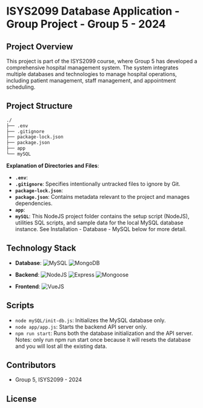 # ISYS2099 Database Application - Group Project - Group 5 - 2024

## Project Overview
This project is part of the ISYS2099 course, where Group 5 has developed a comprehensive hospital management system. The system integrates multiple databases and technologies to manage hospital operations, including patient management, staff management, and appointment scheduling.

## Project Structure

```bash
./
├── .env
├── .gitignore
├── package-lock.json
├── package.json
├── app
└── mySQL
```

**Explanation of Directories and Files**:

- **`.env`**: 
- **`.gitignore`**: Specifies intentionally untracked files to ignore by Git.
- **`package-lock.json`**: 
- **`package.json`**: Contains metadata relevant to the project and manages dependencies.
- **`app`**: 
- **`mySQL`**: This NodeJS project folder contains the setup script (NodeJS), utilities SQL scripts, and sample data for the local MySQL database instance. See Installation - Database - MySQL below for more detail.

## Technology Stack

- **Database**:
  ![MySQL](https://img.shields.io/badge/MySQL-%2300f.svg?style=for-the-badge&logo=mysql&logoColor=white)
  ![MongoDB](https://img.shields.io/badge/MongoDB-%2347A248.svg?style=for-the-badge&logo=mongodb&logoColor=white)

- **Backend**: 
  ![NodeJS](https://img.shields.io/badge/Node.js-6DA55F?style=for-the-badge&logo=node.js&logoColor=white)
  ![Express](https://img.shields.io/badge/Express.js-%23404d59.svg?style=for-the-badge&logo=express&logoColor=%2361DAFB)
  ![Mongoose](https://img.shields.io/badge/Mongoose-%23880000.svg?style=for-the-badge&logo=mongoose&logoColor=white)

- **Frontend**: 
  ![VueJS](https://img.shields.io/badge/Vue.js-%2335495e.svg?style=for-the-badge&logo=vuedotjs&logoColor=%234FC08D)

## Scripts

- `node mySQL/init-db.js`: Initializes the MySQL database only.
- `node app/app.js`: Starts the backend API server only.
- `npm run start`: Runs both the database initialization and the API server.
  Notes: only run npm run start once because it will resets the database and you will lost all the existing data.

## Contributors
- Group 5, ISYS2099 - 2024

## License

